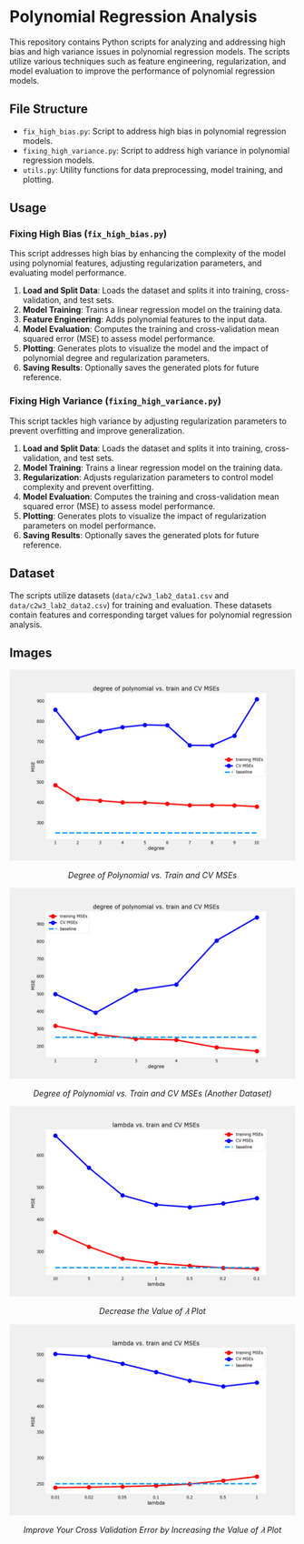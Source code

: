 # Polynomial Regression Analysis

This repository contains Python scripts for analyzing and addressing high bias and high variance issues in polynomial regression models. The scripts utilize various techniques such as feature engineering, regularization, and model evaluation to improve the performance of polynomial regression models.

## File Structure

- `fix_high_bias.py`: Script to address high bias in polynomial regression models.
- `fixing_high_variance.py`: Script to address high variance in polynomial regression models.
- `utils.py`: Utility functions for data preprocessing, model training, and plotting.

## Usage

### Fixing High Bias (`fix_high_bias.py`)

This script addresses high bias by enhancing the complexity of the model using polynomial features, adjusting regularization parameters, and evaluating model performance.

1. **Load and Split Data**: Loads the dataset and splits it into training, cross-validation, and test sets.
2. **Model Training**: Trains a linear regression model on the training data.
3. **Feature Engineering**: Adds polynomial features to the input data.
4. **Model Evaluation**: Computes the training and cross-validation mean squared error (MSE) to assess model performance.
5. **Plotting**: Generates plots to visualize the model and the impact of polynomial degree and regularization parameters.
6. **Saving Results**: Optionally saves the generated plots for future reference.

### Fixing High Variance (`fixing_high_variance.py`)

This script tackles high variance by adjusting regularization parameters to prevent overfitting and improve generalization.

1. **Load and Split Data**: Loads the dataset and splits it into training, cross-validation, and test sets.
2. **Model Training**: Trains a linear regression model on the training data.
3. **Regularization**: Adjusts regularization parameters to control model complexity and prevent overfitting.
4. **Model Evaluation**: Computes the training and cross-validation mean squared error (MSE) to assess model performance.
5. **Plotting**: Generates plots to visualize the impact of regularization parameters on model performance.
6. **Saving Results**: Optionally saves the generated plots for future reference.

## Dataset

The scripts utilize datasets (`data/c2w3_lab2_data1.csv` and `data/c2w3_lab2_data2.csv`) for training and evaluation. These datasets contain features and corresponding target values for polynomial regression analysis.


## Images

![Degree of Polynomial vs. Train and CV MSEs](https://github.com/KiarashKiani79/Diagnosing-Bias-and-Variance/blob/main/plot_images/degree%20of%20polynomial%20vs.%20train%20and%20CV%20MSEs.png)
<div align="center">
  <p><em>Degree of Polynomial vs. Train and CV MSEs</em></p>
</div>

![Degree of Polynomial vs. Train and CV MSEs (Another Dataset)](https://github.com/KiarashKiani79/Diagnosing-Bias-and-Variance/blob/main/plot_images/data2_poly.png)
<div align="center">
  <p><em>Degree of Polynomial vs. Train and CV MSEs (Another Dataset)</em></p>
</div>

![Decrease the Value of 𝜆 Plot](https://github.com/KiarashKiani79/Diagnosing-Bias-and-Variance/blob/main/plot_images/decrease%20the%20value%20of%20%20%F0%9D%9C%86.png)
<div align="center">
  <p><em>Decrease the Value of 𝜆 Plot</em></p>
</div>

![Improve Your Cross Validation Error by Increasing the Value of 𝜆 Plot](https://github.com/KiarashKiani79/Diagnosing-Bias-and-Variance/blob/main/plot_images/improve%20your%20cross%20validation%20error%20by%20increasing%20the%20value%20of%20%20%F0%9D%9C%86.png)
<div align="center">
  <p><em>Improve Your Cross Validation Error by Increasing the Value of 𝜆 Plot</em></p>
</div>


